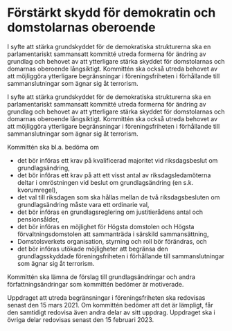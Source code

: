 # Förstärkt skydd för demokratin och domstolarnas oberoende

I syfte att stärka grundskyddet för de demokratiska strukturerna ska en parlamentariskt sammansatt kommitté utreda formerna för ändring av grundlag och behovet av att ytterligare stärka skyddet för domstolarnas och domarnas oberoende långsiktigt. Kommittén ska också utreda behovet av att möjliggöra ytterligare begränsningar i föreningsfriheten i förhållande till sammanslutningar som ägnar sig åt terrorism.

I syfte att stärka grundskyddet för de demokratiska strukturerna ska en parlamentariskt sammansatt kommitté utreda formerna för ändring av grundlag och behovet av att ytterligare stärka skyddet för domstolarnas och domarnas oberoende långsiktigt. Kommittén ska också utreda behovet av att möjliggöra ytterligare begränsningar i föreningsfriheten i förhållande till sammanslutningar som ägnar sig åt terrorism.

Kommittén ska bl.a. bedöma om

* det bör införas ett krav på kvalificerad majoritet vid riksdagsbeslut om grundlagsändring,
* det bör införas ett krav på att ett visst antal av riksdagsledamöterna deltar i omröstningen vid beslut om grundlagsändring (en s.k. kvorumregel),
* det val till riksdagen som ska hållas mellan de två riksdagsbesluten om grundlagsändring måste vara ett ordinarie val,
* det bör införas en grundlagsreglering om justitierådens antal och pensionsålder,
* det bör införas en möjlighet för Högsta domstolen och Högsta förvaltningsdomstolen att sammanträda i särskild sammansättning,
* Domstolsverkets organisation, styrning och roll bör förändras, och
* det bör införas utökade möjligheter att begränsa den grundlagsskyddade föreningsfriheten i förhållande till sammanslutningar som ägnar sig åt terrorism.

Kommittén ska lämna de förslag till grundlagsändringar och andra författningsändringar som kommittén bedömer är motiverade.

Uppdraget att utreda begränsningar i föreningsfriheten ska redovisas senast den 15 mars 2021. Om kommittén bedömer att det är lämpligt, får den samtidigt redovisa även andra delar av sitt uppdrag. Uppdraget ska i övriga delar redovisas senast den 15 februari 2023.
